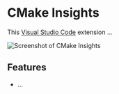 # CMake Insights

This [Visual Studio Code](https://code.visualstudio.com/) extension ...

![Screenshot of CMake Insights](screenshots/main.png)

## Features

- ...

